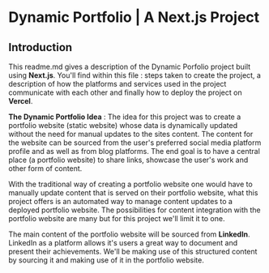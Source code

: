 # Dynamic Portfolio | A Next.js Project

## Introduction

This readme.md gives a description of the Dynamic Porfolio project built using **Next.js**. You'll find within this file : steps taken to create the project, a description of how the platforms and services used in the project communicate with each other and finally how to deploy the project on **Vercel**.

**The Dynamic Portfolio Idea** : The idea for this project was to create a portfolio website (static website) whose data is dynamically updated without the need for manual updates to the sites content. The content for the website can be sourced from the user's preferred social media platform profile and as well as from blog platforms. The end goal is to have a central place (a portfolio website) to share links, showcase the user's work and other form of content. 

With the traditional way of creating a portfolio website one would have to manually update content that is served on their portfolio website, what this project offers is an automated way to manage content updates to a deployed portfolio website. The possibilities for content integration with the portfolio website are many but for this project we'll limit it to one.

The main content of the portfolio website will be sourced from **LinkedIn**. LinkedIn as a platform allows it's users a great way to document and present their achievements. We'll be making use of this structured content by sourcing it and making use of it in the portfolio website.   
